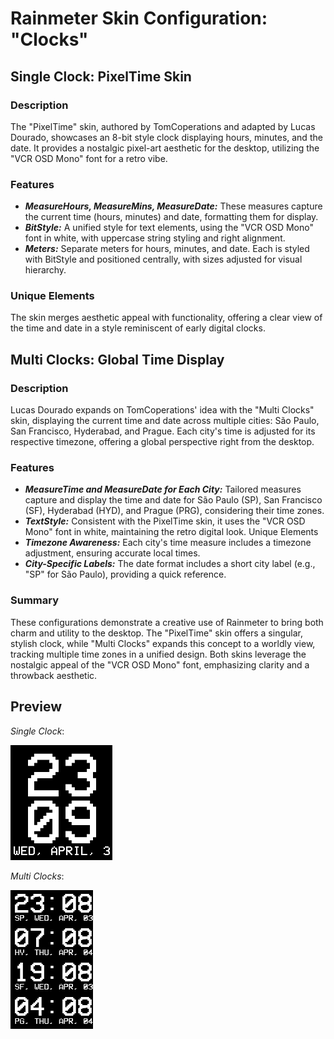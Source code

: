 # Rainmeter Skin Configuration: "Clocks"

## Single Clock: PixelTime Skin
### Description
The "PixelTime" skin, authored by TomCoperations and adapted by Lucas Dourado, showcases an 8-bit style clock displaying hours, minutes, and the date. It provides a nostalgic pixel-art aesthetic for the desktop, utilizing the "VCR OSD Mono" font for a retro vibe.

### Features
- **_MeasureHours, MeasureMins, MeasureDate:_** These measures capture the current time (hours, minutes) and date, formatting them for display.
- **_BitStyle:_** A unified style for text elements, using the "VCR OSD Mono" font in white, with uppercase string styling and right alignment.
- **_Meters:_** Separate meters for hours, minutes, and date. Each is styled with BitStyle and positioned centrally, with sizes adjusted for visual hierarchy.

### Unique Elements
The skin merges aesthetic appeal with functionality, offering a clear view of the time and date in a style reminiscent of early digital clocks.

## Multi Clocks: Global Time Display
### Description
Lucas Dourado expands on TomCoperations' idea with the "Multi Clocks" skin, displaying the current time and date across multiple cities: São Paulo, San Francisco, Hyderabad, and Prague. Each city's time is adjusted for its respective timezone, offering a global perspective right from the desktop.

### Features
- **_MeasureTime and MeasureDate for Each City:_** Tailored measures capture and display the time and date for São Paulo (SP), San Francisco (SF), Hyderabad (HYD), and Prague (PRG), considering their time zones.
- **_TextStyle:_** Consistent with the PixelTime skin, it uses the "VCR OSD Mono" font in white, maintaining the retro digital look.
Unique Elements
- **_Timezone Awareness:_** Each city's time measure includes a timezone adjustment, ensuring accurate local times.
- **_City-Specific Labels:_** The date format includes a short city label (e.g., "SP" for São Paulo), providing a quick reference.

### Summary
These configurations demonstrate a creative use of Rainmeter to bring both charm and utility to the desktop. The "PixelTime" skin offers a singular, stylish clock, while "Multi Clocks" expands this concept to a worldly view, tracking multiple time zones in a unified design. Both skins leverage the nostalgic appeal of the "VCR OSD Mono" font, emphasizing clarity and a throwback aesthetic.

## Preview
_Single Clock_:

![Single Clock Preview](../img/SingleClock.png)

_Multi Clocks_:

![Multi Clocks Preview](../img/MultiClocks.png)